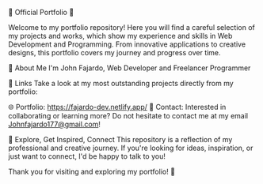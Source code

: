 🎨 Official Portfolio 🚀

Welcome to my portfolio repository! Here you will find a careful selection of my projects and works, which show my experience and skills in Web Development and Programming. From innovative applications to creative designs, this portfolio covers my journey and progress over time.

💼 About Me I'm John Fajardo, Web Developer and Freelancer Programmer

🔗 Links Take a look at my most outstanding projects directly from my portfolio:

🌐 Portfolio: https://fajardo-dev.netlify.app/
📧 Contact: Interested in collaborating or learning more? Do not hesitate to contact me at my email Johnfajardo177@gmail.com!

📌 Explore, Get Inspired, Connect This repository is a reflection of my professional and creative journey. If you're looking for ideas, inspiration, or just want to connect, I'd be happy to talk to you!

Thank you for visiting and exploring my portfolio! 🙌

